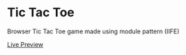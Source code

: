 # Tic Tac Toe

Browser Tic Tac Toe game made using module pattern (IIFE)

<a href='http://jprk8.github.io/tic-tac-toe'>Live Preview</a>